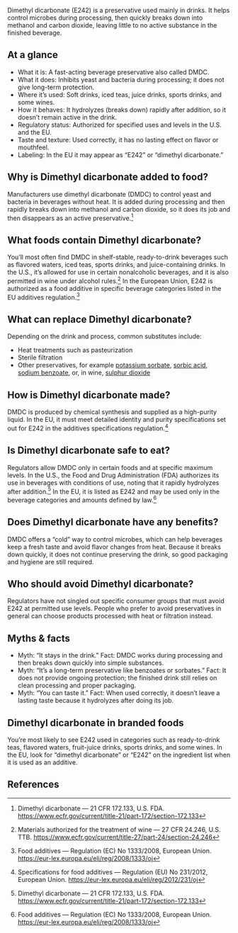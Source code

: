 Dimethyl dicarbonate (E242) is a preservative used mainly in drinks. It helps control microbes during processing, then quickly breaks down into methanol and carbon dioxide, leaving little to no active substance in the finished beverage.
<!--more-->

## At a glance
- What it is: A fast-acting beverage preservative also called DMDC.
- What it does: Inhibits yeast and bacteria during processing; it does not give long-term protection.
- Where it’s used: Soft drinks, iced teas, juice drinks, sports drinks, and some wines.
- How it behaves: It hydrolyzes (breaks down) rapidly after addition, so it doesn’t remain active in the drink.
- Regulatory status: Authorized for specified uses and levels in the U.S. and the EU.
- Taste and texture: Used correctly, it has no lasting effect on flavor or mouthfeel.
- Labeling: In the EU it may appear as “E242” or “dimethyl dicarbonate.”

## Why is Dimethyl dicarbonate added to food?
Manufacturers use dimethyl dicarbonate (DMDC) to control yeast and bacteria in beverages without heat. It is added during processing and then rapidly breaks down into methanol and carbon dioxide, so it does its job and then disappears as an active preservative.[^1]

## What foods contain Dimethyl dicarbonate?
You’ll most often find DMDC in shelf-stable, ready-to-drink beverages such as flavored waters, iced teas, sports drinks, and juice-containing drinks. In the U.S., it’s allowed for use in certain nonalcoholic beverages, and it is also permitted in wine under alcohol rules.[^2] In the European Union, E242 is authorized as a food additive in specific beverage categories listed in the EU additives regulation.[^3]

## What can replace Dimethyl dicarbonate?
Depending on the drink and process, common substitutes include:
- Heat treatments such as pasteurization
- Sterile filtration
- Other preservatives, for example [potassium sorbate](/e202-potassium-sorbate), [sorbic acid](/e200-sorbic-acid), [sodium benzoate](/e211-sodium-benzoate), or, in wine, [sulphur dioxide](/e220-sulphur-dioxide)

## How is Dimethyl dicarbonate made?
DMDC is produced by chemical synthesis and supplied as a high-purity liquid. In the EU, it must meet detailed identity and purity specifications set out for E242 in the additives specifications regulation.[^4]

## Is Dimethyl dicarbonate safe to eat?
Regulators allow DMDC only in certain foods and at specific maximum levels. In the U.S., the Food and Drug Administration (FDA) authorizes its use in beverages with conditions of use, noting that it rapidly hydrolyzes after addition.[^1] In the EU, it is listed as E242 and may be used only in the beverage categories and amounts defined by law.[^3]

## Does Dimethyl dicarbonate have any benefits?
DMDC offers a “cold” way to control microbes, which can help beverages keep a fresh taste and avoid flavor changes from heat. Because it breaks down quickly, it does not continue preserving the drink, so good packaging and hygiene are still required.

## Who should avoid Dimethyl dicarbonate?
Regulators have not singled out specific consumer groups that must avoid E242 at permitted use levels. People who prefer to avoid preservatives in general can choose products processed with heat or filtration instead.

## Myths & facts
- Myth: “It stays in the drink.” Fact: DMDC works during processing and then breaks down quickly into simple substances.
- Myth: “It’s a long-term preservative like benzoates or sorbates.” Fact: It does not provide ongoing protection; the finished drink still relies on clean processing and proper packaging.
- Myth: “You can taste it.” Fact: When used correctly, it doesn’t leave a lasting taste because it hydrolyzes after doing its job.

## Dimethyl dicarbonate in branded foods
You’re most likely to see E242 used in categories such as ready-to-drink teas, flavored waters, fruit-juice drinks, sports drinks, and some wines. In the EU, look for “dimethyl dicarbonate” or “E242” on the ingredient list when it is used as an additive.

## References
[^1]: Dimethyl dicarbonate — 21 CFR 172.133, U.S. FDA. https://www.ecfr.gov/current/title-21/part-172/section-172.133
[^2]: Materials authorized for the treatment of wine — 27 CFR 24.246, U.S. TTB. https://www.ecfr.gov/current/title-27/part-24/section-24.246
[^3]: Food additives — Regulation (EC) No 1333/2008, European Union. https://eur-lex.europa.eu/eli/reg/2008/1333/oj
[^4]: Specifications for food additives — Regulation (EU) No 231/2012, European Union. https://eur-lex.europa.eu/eli/reg/2012/231/oj
